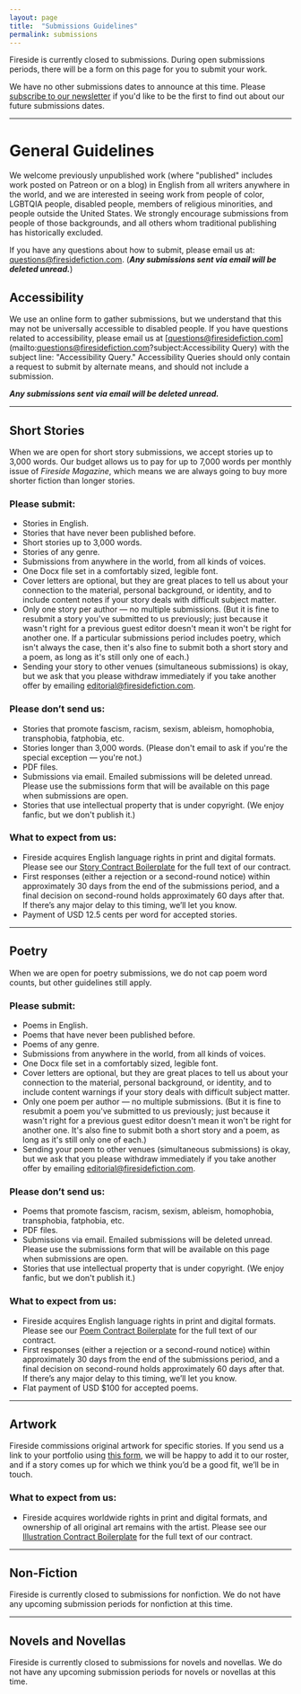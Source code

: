 ```yaml
---
layout: page
title:  "Submissions Guidelines"
permalink: submissions
---
```


Fireside is currently closed to submissions. During open submissions periods, there will be a form on this page for you to submit your work.

We have no other submissions dates to announce at this time. Please [subscribe to our newsletter](https://firesidefictioncompany.us7.list-manage.com/subscribe/post?u=0c60ee4cf297215c61d55e861&amp;id=afc8f5cf09) if you'd like to be the first to find out about our future submissions dates.

---

# General Guidelines

We welcome previously unpublished work (where "published" includes work posted on Patreon or on a blog) in English from all writers anywhere in the world, and we are interested in seeing work from people of color, LGBTQIA people, disabled people, members of religious minorities, and people outside the United States. We strongly encourage submissions from people of those backgrounds, and all others whom traditional publishing has historically excluded.

If you have any questions about how to submit, please email us at: [questions@firesidefiction.com](mailto:questions@firesidefiction.com). (**_Any submissions sent via email will be deleted unread._**)

## Accessibility
We use an online form to gather submissions, but we understand that this may not be universally accessible to disabled people. If you have questions related to accessibility, please email us at [questions@firesidefiction.com](mailto:questions@firesidefiction.com?subject:Accessibility Query) with the subject line: "Accessibility Query." Accessibility Queries should only contain a request to submit by alternate means, and should not include a submission.

**_Any submissions sent via email will be deleted unread._**

----

## Short Stories

When we are open for short story submissions, we accept stories up to 3,000 words. Our budget allows us to pay for up to 7,000 words per monthly issue of _Fireside Magazine_, which means we are always going to buy more shorter fiction than longer stories.

### Please submit:
- Stories in English.
- Stories that have never been published before.
- Short stories up to 3,000 words.
- Stories of any genre.
- Submissions from anywhere in the world, from all kinds of voices.
- One Docx file set in a comfortably sized, legible font.
- Cover letters are optional, but they are great places to tell us about your connection to the material, personal background, or identity, and to include content notes if your story deals with difficult subject matter.
- Only one story per author — no multiple submissions. (But it is fine to resubmit a story you've submitted to us previously; just because it wasn't right for a previous guest editor doesn't mean it won't be right for another one. If a particular submissions period includes poetry, which isn't always the case, then it's also fine to submit both a short story and a poem, as long as it's still only one of each.)
- Sending your story to other venues (simultaneous submissions) is okay, but we ask that you please withdraw immediately if you take another offer by emailing [editorial@firesidefiction.com](mailto:editorial@firesidefiction.com).

### Please don’t send us:
- Stories that promote fascism, racism, sexism, ableism, homophobia, transphobia, fatphobia, etc.
- Stories longer than 3,000 words. (Please don't email to ask if you're the special exception — you're not.)
- PDF files.
- Submissions via email. Emailed submissions will be deleted unread. Please use the submissions form that will be available on this page when submissions are open.
- Stories that use intellectual property that is under copyright. (We enjoy fanfic, but we don't publish it.)

### What to expect from us:
- Fireside acquires English language rights in print and digital formats. Please see our [Story Contract Boilerplate](https://firesidefiction.com/legal/story-contract-boilerplate) for the full text of our contract.
- First responses (either a rejection or a second-round notice) within approximately 30 days from the end of the submissions period, and a final decision on second-round holds approximately 60 days after that. If there’s any major delay to this timing, we’ll let you know.
- Payment of USD 12.5 cents per word for accepted stories.

----

## Poetry
When we are open for poetry submissions, we do not cap poem word counts, but other guidelines still apply.

### Please submit:
- Poems in English.
- Poems that have never been published before.
- Poems of any genre.
- Submissions from anywhere in the world, from all kinds of voices.
- One Docx file set in a comfortably sized, legible font.
- Cover letters are optional, but they are great places to tell us about your connection to the material, personal background, or identity, and to include content warnings if your story deals with difficult subject matter.
- Only one poem per author — no multiple submissions. (But it is fine to resubmit a poem you've submitted to us previously; just because it wasn't right for a previous guest editor doesn't mean it won't be right for another one. It's also fine to submit both a short story and a poem, as long as it's still only one of each.)
- Sending your poem to other venues (simultaneous submissions) is okay, but we ask that you please withdraw immediately if you take another offer by emailing [editorial@firesidefiction.com](mailto:editorial@firesidefiction.com).

### Please don’t send us:
- Poems that promote fascism, racism, sexism, ableism, homophobia, transphobia, fatphobia, etc.
- PDF files.
- Submissions via email. Emailed submissions will be deleted unread. Please use the submissions form that will be available on this page when submissions are open.
- Stories that use intellectual property that is under copyright. (We enjoy fanfic, but we don't publish it.)

### What to expect from us:
- Fireside acquires English language rights in print and digital formats. Please see our [Poem Contract Boilerplate](https://firesidefiction.com/legal/poetry-contract-boilerplate) for the full text of our contract.
- First responses (either a rejection or a second-round notice) within approximately 30 days from the end of the submissions period, and a final decision on second-round holds approximately 60 days after that. If there’s any major delay to this timing, we’ll let you know.
- Flat payment of USD $100 for accepted poems.

----

## Artwork
Fireside commissions original artwork for specific stories. If you send us a link to your portfolio using [this form](https://airtable.com/shrHIocwQiPakQgkT), we will be happy to add it to our roster, and if a story comes up for which we think you’d be a good fit, we’ll be in touch.

### What to expect from us:
- Fireside acquires worldwide rights in print and digital formats, and ownership of all original art remains with the artist. Please see our [Illustration Contract Boilerplate](https://firesidefiction.com/legal/illustration-contract-boilerplate) for the full text of our contract.

----

## Non-Fiction

Fireside is currently closed to submissions for nonfiction. We do not have any upcoming submission periods for nonfiction at this time.

----

## Novels and Novellas

Fireside is currently closed to submissions for novels and novellas. We do not have any upcoming submission periods for novels or novellas at this time.
